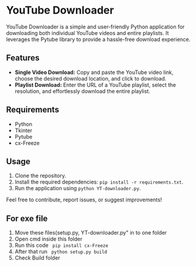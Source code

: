 

<h1>YouTube Downloader</h1>

<p>YouTube Downloader is a simple and user-friendly Python application for downloading both individual YouTube videos and entire playlists. It leverages the Pytube library to provide a hassle-free download experience.</p>

<h2>Features</h2>

<ul>
    <li><strong>Single Video Download:</strong> Copy and paste the YouTube video link, choose the desired download location, and click to download.</li>
    <li><strong>Playlist Download:</strong> Enter the URL of a YouTube playlist, select the resolution, and effortlessly download the entire playlist.</li>
</ul>

<h2>Requirements</h2>

<ul>
    <li>Python</li>
    <li>Tkinter</li>
    <li>Pytube</li>
    <li>cx-Freeze</li>
</ul>

<h2>Usage</h2>

<ol>
    <li>Clone the repository.</li>
    <li>Install the required dependencies: <code>pip install -r requirements.txt</code>.</li>
    <li>Run the application using <code>python YT-downloader.py</code>.</li>
</ol>

<p>Feel free to contribute, report issues, or suggest improvements!</p>

<h2>For exe file </h2>
 <ol>
     <li>Move these files(setup.py, YT-downloader.py" in to one folder</li>
     <li>Open cmd inside this folder</li>
     <li> Run this code <code> pip install cx-Freeze </code></li>
     <li> After that run <code> python setup.py build  </code></li>
     <li> Check Build folder</li>
 </ol>

 

</body>
</html>
